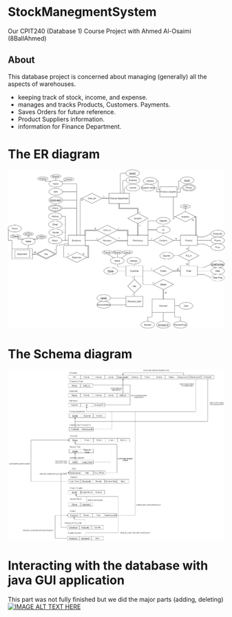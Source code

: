 # StockManegmentSystem
Our CPIT240 (Database 1) Course Project with Ahmed Al-Osaimi (8BallAhmed)

## About
This database project is concerned about managing (generally) all the aspects of warehouses.
- keeping track of stock, income, and expense. 
- manages and tracks Products, Customers. Payments.
- Saves Orders for future reference.
- Product Suppliers information. 
- information for Finance Department.

# The ER diagram
![Screenshot](ER.png)

# The Schema diagram
![Screenshot](Schema.png)

# Interacting with the database with java GUI application
This part was not fully finished but we did the major parts (adding, deleting)
[![IMAGE ALT TEXT HERE](https://img.youtube.com/vi/MUuMa-hyX88/0.jpg)](https://www.youtube.com/watch?v=MUuMa-hyX88)
